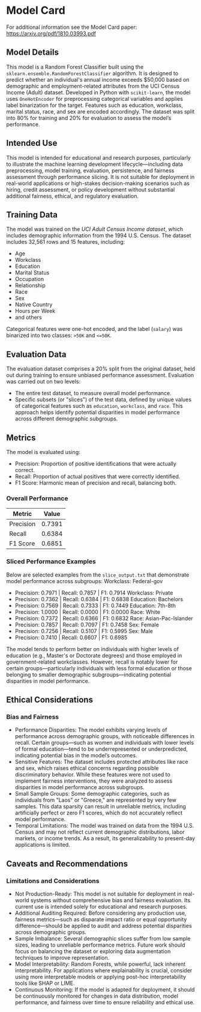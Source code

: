 # Model Card

For additional information see the Model Card paper: https://arxiv.org/pdf/1810.03993.pdf

## Model Details

This model is a Random Forest Classifier built using the `sklearn.ensemble.RandomForestClassifier` algorithm. It is designed to predict whether an individual's annual income exceeds $50,000 based on demographic and employment-related attributes from the UCI Census Income (Adult) dataset. Developed in Python with `scikit-learn`, the model uses `OneHotEncoder` for preprocessing categorical variables and applies label binarization for the target. Features such as education, workclass, marital status, race, and sex are encoded accordingly. The dataset was split into 80% for training and 20% for evaluation to assess the model’s performance.

## Intended Use

This model is intended for educational and research purposes, particularly to illustrate the machine learning development lifecycle—including data preprocessing, model training, evaluation, persistence, and fairness assessment through performance slicing. It is not suitable for deployment in real-world applications or high-stakes decision-making scenarios such as hiring, credit assessment, or policy development without substantial additional fairness, ethical, and regulatory evaluation.

## Training Data

The model was trained on the *UCI Adult Census Income dataset*, which includes demographic information from the 1994 U.S. Census. The dataset includes 32,561 rows and 15 features, including:
- Age
- Workclass
- Education
- Marital Status
- Occupation
- Relationship
- Race
- Sex
- Native Country
- Hours per Week
- and others

Categorical features were one-hot encoded, and the label (`salary`) was binarized into two classes: `>50K` and `<=50K`.

## Evaluation Data

The evaluation dataset comprises a 20% split from the original dataset, held out during training to ensure unbiased performance assessment. Evaluation was carried out on two levels:
- The entire test dataset, to measure overall model performance.
- Specific subsets (or "slices") of the test data, defined by unique values of categorical features such as `education`, `workclass`, and `race`. This approach helps identify potential disparities in model performance across different demographic subgroups.

## Metrics

The model is evaluated using:
- Precision: Proportion of positive identifications that were actually correct.
- Recall: Proportion of actual positives that were correctly identified.
- F1 Score: Harmonic mean of precision and recall, balancing both.
 
### Overall Performance

| Metric    | Value  |
|-----------|--------|
| Precision | 0.7391 |
| Recall    | 0.6384 |
| F1 Score  | 0.6851 |

### Sliced Performance Examples

Below are selected examples from the `slice_output.txt` that demonstrate model performance across subgroups:
Workclass: Federal-gov
- Precision: 0.7971 | Recall: 0.7857 | F1: 0.7914
Workclass: Private
- Precision: 0.7362 | Recall: 0.6384 | F1: 0.6838
Education: Bachelors
- Precision: 0.7569 | Recall: 0.7333 | F1: 0.7449
Education: 7th-8th
- Precision: 1.0000 | Recall: 0.0000 | F1: 0.0000
Race: White
- Precision: 0.7372 | Recall: 0.6366 | F1: 0.6832
Race: Asian-Pac-Islander
- Precision: 0.7857 | Recall: 0.7097 | F1: 0.7458
Sex: Female
- Precision: 0.7256 | Recall: 0.5107 | F1: 0.5995
Sex: Male
- Precision: 0.7410 | Recall: 0.6607 | F1: 0.6985

The model tends to perform better on individuals with higher levels of education (e.g., Master's or Doctorate degrees) and those employed in government-related workclasses. However, recall is notably lower for certain groups—particularly individuals with less formal education or those belonging to smaller demographic subgroups—indicating potential disparities in model performance.

## Ethical Considerations

### Bias and Fairness
- Performance Disparities:
The model exhibits varying levels of performance across demographic groups, with noticeable differences in recall. Certain groups—such as women and individuals with lower levels of formal education—tend to be underrepresented or underpredicted, indicating potential bias in the model’s outcomes.
- Sensitive Features:
The dataset includes protected attributes like race and sex, which raises ethical concerns regarding possible discriminatory behavior. While these features were not used to implement fairness interventions, they were analyzed to assess disparities in model performance across subgroups.
- Small Sample Groups:
Some demographic categories, such as individuals from "Laos" or "Greece," are represented by very few samples. This data sparsity can result in unreliable metrics, including artificially perfect or zero F1 scores, which do not accurately reflect model performance.
- Temporal Limitations:
The model was trained on data from the 1994 U.S. Census and may not reflect current demographic distributions, labor markets, or income trends. As a result, its generalizability to present-day applications is limited.

## Caveats and Recommendations

### Limitations and Considerations
- Not Production-Ready:
This model is not suitable for deployment in real-world systems without comprehensive bias and fairness evaluation. Its current use is intended solely for educational and research purposes.
- Additional Auditing Required:
Before considering any production use, fairness metrics—such as disparate impact ratio or equal opportunity difference—should be applied to audit and address potential disparities across demographic groups.
- Sample Imbalance:
Several demographic slices suffer from low sample sizes, leading to unreliable performance metrics. Future work should focus on balancing the dataset or exploring data augmentation techniques to improve representation.
- Model Interpretability:
Random Forests, while powerful, lack inherent interpretability. For applications where explainability is crucial, consider using more interpretable models or applying post-hoc interpretability tools like SHAP or LIME.
- Continuous Monitoring:
If the model is adapted for deployment, it should be continuously monitored for changes in data distribution, model performance, and fairness over time to ensure reliability and ethical use.
